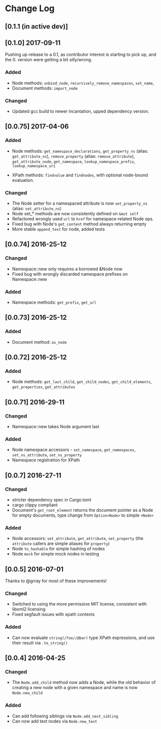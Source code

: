 # Change Log
## [0.1.1 (in active dev)]

## [0.1.0] 2017-09-11

Pushing up release to a 0.1, as contributor interest is starting to pick up, and the 0. version were getting a bit silly/wrong.

### Added

* Node methods: `unbind_node`,  `recursively_remove_namespaces`, `set_name`,  
* Document methods: `import_node`

### Changed

* Updated gcc build to newer incantation, upped dependency version.

## [0.0.75] 2017-04-06

### Added

* Node methods: `get_namespace_declarations`, `get_property_ns` (alias: `get_attribute_ns`), `remove_property` (alias: `remove_attribute`), `get_attribute_node`, `get_namespace`, `lookup_namespace_prefix`, `lookup_namespace_uri`

* XPath methods: `findvalue` and `findnodes`, with optional node-bound evaluation.

### Changed

* The Node setter for a namespaced attribute is now `set_property_ns` (alias: `set_attribute_ns`)
* Node set_* methods are now consistently defined on `&mut self`
* Refactored wrongly used `url` to `href` for namespace-related Node ops.
* Fixed bug with Node's `get_content` method always returning empty
* More stable `append_text` for node, added tests

## [0.0.74] 2016-25-12

### Changed

* Namespace::new only requires a borrowed &Node now
* Fixed bug with wrongly discarded namespace prefixes on Namespace::new

### Added

* Namespace methods: `get_prefix`, `get_url`


## [0.0.73] 2016-25-12

### Added

* Document method: `as_node`

## [0.0.72] 2016-25-12

### Added

* Node methods: `get_last_child`, `get_child_nodes`, `get_child_elements`, `get_properties`, `get_attributes`

## [0.0.71] 2016-29-11

### Changed

* Namespace::new takes Node argument last

### Added

* Node namespace accessors - `set_namespace`, `get_namespaces`, `set_ns_attribute`, `set_ns_property`
* Namespace registration for XPath

## [0.0.7] 2016-27-11

### Changed

* stricter dependency spec in Cargo.toml
* cargo clippy compliant
* Document's `get_root_element` returns the document pointer as a Node for empty documents, type change from `Option<Node>` to simple `<Node>`

### Added

* Node accessors: `set_attribute`, `get_attribute`, `set_property` (the `attribute` callers are simple aliases for `property`)
* Node `to_hashable` for simple hashing of nodes
* Node `mock` for simple mock nodes in testing


## [0.0.5] 2016-07-01

Thanks to @grray for most of these improvements!

### Changed

* Switched to using the more permissive MIT license, consistent with libxml2 licensing
* Fixed segfault issues with xpath contexts

### Added

* Can now evaluate ```string(/foo//@bar)``` type XPath expressions, and use their result via ```.to_string()```

## [0.0.4] 2016-04-25

### Changed

* The ```Node.add_child``` method now adds a Node, while the old behavior of creating a new node with a given namespace and name is now ```Node.new_child```

### Added

* Can add following siblings via ```Node.add_next_sibling```
* Can now add text nodes via ```Node.new_text```
